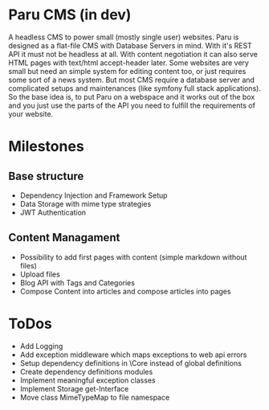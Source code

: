 Paru CMS (in dev)
=======================================
A headless CMS to power small (mostly single user) websites. Paru is designed as a flat-file CMS with Database Servers in mind. With it's REST API it must not be headless at all. With content negotiation it can also serve HTML pages with text/html accept-header later.
Some websites are very small but need an simple system for editing content too, or just requires some sort of a news system. But most CMS require a database server and complicated setups and maintenances (like symfony full stack applications). So the base idea is, to put Paru on a webspace and it works out of the box and you just use the parts of the API you need to fulfill the requirements of your website.


Milestones
=======================================
Base structure
---------------------------------------
* Dependency Injection and Framework Setup
* Data Storage with mime type strategies 
* JWT Authentication

Content Managament 
---------------------------------------
* Possibility to add first pages with content (simple markdown without files)
* Upload files
* Blog API with Tags and Categories
* Compose Content into articles and compose articles into pages


ToDos
=======================================
* Add Logging
* Add exception middleware which maps exceptions to web api errors
* Setup dependency definitions in \Core instead of global definitions
* Create dependency definitions modules
* Implement meaningful exception classes
* Implement Storage get-Interface
* Move class MimeTypeMap to file namespace
